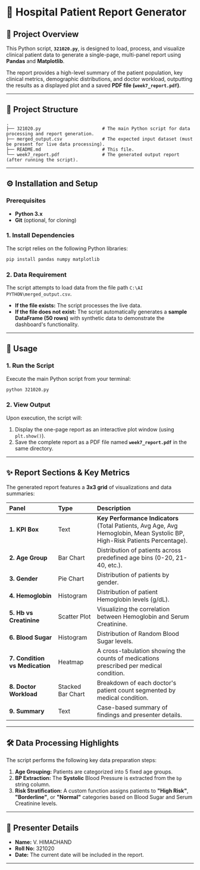 # 🏥 Hospital Patient Report Generator

## 🎯 Project Overview

This Python script, **`321020.py`**, is designed to load, process, and visualize clinical patient data to generate a single-page, multi-panel report using **Pandas** and **Matplotlib**.

The report provides a high-level summary of the patient population, key clinical metrics, demographic distributions, and doctor workload, outputting the results as a displayed plot and a saved **PDF file (`week7_report.pdf`)**.

-----

## 📁 Project Structure

```
.
├── 321020.py                       # The main Python script for data processing and report generation.
├── merged_output.csv               # The expected input dataset (must be present for live data processing).
├── README.md                       # This file.
└── week7_report.pdf                # The generated output report (after running the script).
```

-----

## ⚙️ Installation and Setup

### Prerequisites

  * **Python 3.x**
  * **Git** (optional, for cloning)

### 1\. Install Dependencies

The script relies on the following Python libraries:

```bash
pip install pandas numpy matplotlib
```

### 2\. Data Requirement

The script attempts to load data from the file path `C:\AI PYTHON\merged_output.csv`.

  * **If the file exists:** The script processes the live data.
  * **If the file does not exist:** The script automatically generates a **sample DataFrame (50 rows)** with synthetic data to demonstrate the dashboard's functionality.

-----

## 🚀 Usage

### 1\. Run the Script

Execute the main Python script from your terminal:

```bash
python 321020.py
```

### 2\. View Output

Upon execution, the script will:

1.  Display the one-page report as an interactive plot window (using `plt.show()`).
2.  Save the complete report as a PDF file named **`week7_report.pdf`** in the same directory.

-----

## ✨ Report Sections & Key Metrics

The generated report features a **3x3 grid** of visualizations and data summaries:

| Panel | Type | Description |
| :--- | :--- | :--- |
| **1. KPI Box** | Text | **Key Performance Indicators** (Total Patients, Avg Age, Avg Hemoglobin, Mean Systolic BP, High-Risk Patients Percentage). |
| **2. Age Group** | Bar Chart | Distribution of patients across predefined age bins (0-20, 21-40, etc.). |
| **3. Gender** | Pie Chart | Distribution of patients by gender. |
| **4. Hemoglobin** | Histogram | Distribution of patient Hemoglobin levels (g/dL). |
| **5. Hb vs Creatinine** | Scatter Plot | Visualizing the correlation between Hemoglobin and Serum Creatinine. |
| **6. Blood Sugar** | Histogram | Distribution of Random Blood Sugar levels. |
| **7. Condition vs Medication** | Heatmap | A cross-tabulation showing the counts of medications prescribed per medical condition. |
| **8. Doctor Workload** | Stacked Bar Chart | Breakdown of each doctor's patient count segmented by medical condition. |
| **9. Summary** | Text | Case-based summary of findings and presenter details. |

-----

## 🛠️ Data Processing Highlights

The script performs the following key data preparation steps:

1.  **Age Grouping:** Patients are categorized into 5 fixed age groups.
2.  **BP Extraction:** The **Systolic** Blood Pressure is extracted from the `bp` string column.
3.  **Risk Stratification:** A custom function assigns patients to **"High Risk"**, **"Borderline"**, or **"Normal"** categories based on Blood Sugar and Serum Creatinine levels.

-----

## 👤 Presenter Details

  * **Name:** V. HIMACHAND
  * **Roll No:** 321020
  * **Date:** The current date will be included in the report.

-----
